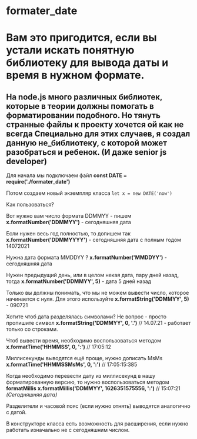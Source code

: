 # formater_date
Вам это пригодится, если вы устали искать понятную библиотеку для вывода даты и время в нужном формате.
=============
На node.js **много** различных библиотек, которые в теории должны помогать в форматировании подобного.
Но тянуть странные файлы к проекту хочется ой как не всегда
Специально для этих случаев, я создал данную не_библиотеку, с которой может разобраться и ребенок. (И даже senior js developer)
---
Для начала мы подключаем файл
**const DATE = require('./formater_date')**

Потом создаем новый экземпляр класса
`let x = new DATE('now')`

Как пользоваться? 

Вот нужно вам число формата DDMMYY - пишем
**x.formatNumber('DDMMYY')** - сегодняшняя дата

Если нужен весь год полностью, то допишем так
**x.formatNumber('DDMMYYYY')** - сегодняшняя дата с полным годом 14072021

Нужна дата формата MMDDYY ?
**x.formatNumber('MMDDYY')** - сегодняшняя дата

Нужен предыдущий день, или в целом некая дата, пару дней назад, тогда
**x.formatNumber('DDMMYY', 5)** - дата 5 дней назад

Только вы должны понимать, что мы не можем вывести число, которое начинается с нуля. 
Для этого используйте
**x.formatString('DDMMYY', 5)** - 090721

Хотите чтоб дата разделялась символами? Не вопрос - просто пропишите символ
**x.formatString('DDMMYY', 0, '.')** // 14.07.21 - работает только со строками.

Чтоб вывести время, необходимо воспользоваться методом 
**x.formatTime('HHMMSS', 0, ':')** // 17:05:12

Миллисекунды выводятся ещё проще, нужно дописать MsMs 
**x.formatTime('HHMMSSMsMs', 0, ':')** // 17:05:15:385


Когда необходимо перевести дату из миллисекунд в нашу форматированную версию, то нужно 
воспользоваться методом **formatMillis**
**x.formatMillis('DDMMYY', 1626351575556, ':')** // 15:07:21 *(Сегодняшняя дата)*


Разделители и часовой пояс (если нужно отнять) выводятся аналогично с датой.

В конструкторе класса есть возможность для расширения, если нужно работать изначально не с сегодняшним числом.
